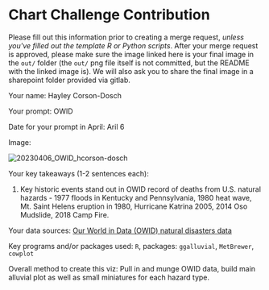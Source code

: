 # Chart Challenge Contribution

Please fill out this information prior to creating a merge request, *unless you've filled out the template R or Python scripts*. After your merge request is approved, please make sure the image linked here is your final image in the `out/` folder (the `out/` png file itself is not committed, but the README with the linked image is). We will also ask you to share the final image in a sharepoint folder provided via gitlab.

Your name: Hayley Corson-Dosch

Your prompt: OWID

Date for your prompt in April: Aril 6

Image: 

![20230406_OWID_hcorson-dosch](/uploads/52a36eee1e178fb50d2a063327782d97/20230406_OWID_hcorson-dosch.png)

Your key takeaways (1-2 sentences each):

1. Key historic events stand out in OWID record of deaths from U.S. natural hazards - 1977 floods in Kentucky and Pennsylvania, 1980 heat wave, Mt. Saint Helens eruption in 1980, Hurricane Katrina 2005, 2014 Oso Mudslide, 2018 Camp Fire. 

Your data sources: [Our World in Data (OWID) natural disasters data](https://ourworldindata.org/natural-disasters)

Key programs and/or packages used: `R`, packages: `ggalluvial`, `MetBrewer`, `cowplot`

Overall method to create this viz: Pull in and munge OWID data, build main alluvial plot as well as small miniatures for each hazard type. 
